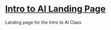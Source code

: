 # [Intro to AI Landing Page](https://intro-to-ai.netlify.app/)
Landing page for the Intro to AI Class
